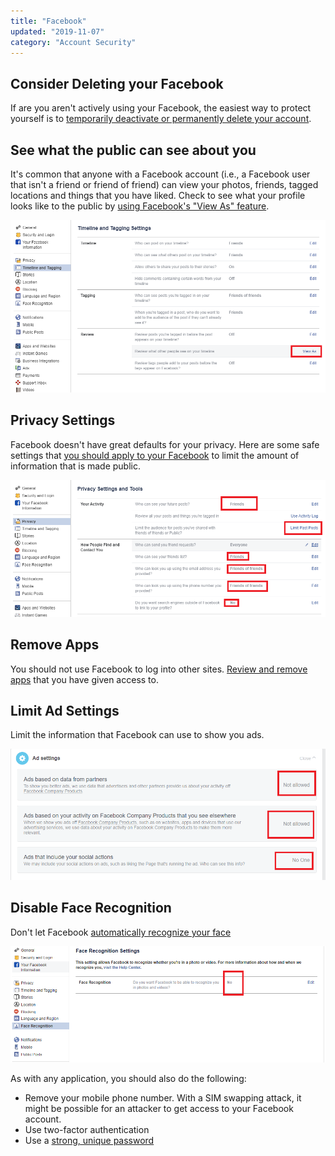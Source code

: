 ```yaml
---
title: "Facebook"
updated: "2019-11-07"
category: "Account Security"
---
```


## Consider Deleting your Facebook

If are you aren't actively using your Facebook, the easiest way to protect yourself is to [temporarily deactivate or permanently delete your account](https://www.facebook.com/deactivate_delete_account/).

## See what the public can see about you

It's common that anyone with a Facebook account (i.e., a Facebook user that isn't a friend or friend of friend) can view your photos, friends, tagged locations and things that you have liked. Check to see what your profile looks like to the public by [using Facebook's "View As" feature](https://www.facebook.com/settings?tab=timeline).

![](/assets/images/facebook-viewas.png)

## Privacy Settings

Facebook doesn't have great defaults for your privacy. Here are some safe settings that [you should apply to your Facebook](https://www.facebook.com/settings?tab=privacy) to limit the amount of information that is made public.

![](/assets/images/facebook-privacy.png)

## Remove Apps

You should not use Facebook to log into other sites. [Review and remove apps](https://www.facebook.com/settings?tab=applications) that you have given access to.

## Limit Ad Settings

Limit the information that Facebook can use to show you ads.

![](/assets/images/facebook-ads.png)

## Disable Face Recognition

Don't let Facebook [automatically recognize your face](https://www.facebook.com/settings?tab=facerec)

![](/assets/images/facebook-facerecognition.png)

As with any application, you should also do the following:

-   Remove your mobile phone number. With a SIM swapping attack, it might be possible for an attacker to get access to your Facebook account.
-   Use two-factor authentication
-   Use a [strong, unique password](/guides/passwords)
